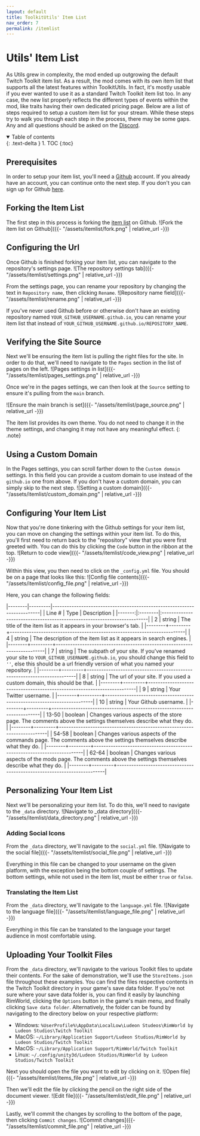 ```yaml
---
layout: default
title: ToolkitUtils' Item List
nav_order: 7
permalink: /itemlist
---
```


# Utils' Item List

As Utils grew in complexity, the mod ended up outgrowing the default Twitch Toolkit item list. As a result,
the mod comes with its own item list that supports all the latest features within ToolkitUtils. In fact,
it's mostly usable if you ever wanted to use it as a standard Twitch Toolkit item list too. In any case,
the new list properly reflects the different types of events within the mod, like traits having their own
dedicated pricing page. Below are a list of steps required to setup a custom item list for your stream.
While these steps try to walk you through each step in the process, there may be some gaps. Any and all
questions should be asked on the [Discord](https://discord.gg/ZPmkGnbfba).

<details open markdown="block">
  <summary>
    Table of contents
  </summary>
  {: .text-delta }
1. TOC
{:toc}
</details>

## Prerequisites

In order to setup your item list, you'll need a [Github](https://github.com/) account. If you already have
an account, you can continue onto the next step. If you don't you can sign up for Github
[here](https://github.com/signup).

## Forking the Item List

The first step in this process is forking the [item list](https://github.com/sirrandoo/itemlist) on Github.
![Fork the item list on Github]({{- "/assets/itemlist/fork.png" | relative_url -}})

## Configuring the Url

Once Github is finished forking your item list, you can navigate to the repository's settings page.
![The repository settings tab]({{- "/assets/itemlist/settings.png" | relative_url -}})

From the settings page, you can rename your repository by changing the text in `Repository name`, then
clicking `Rename`.
![Repository name field]({{- "/assets/itemlist/rename.png" | relative_url -}})

If you've never used Github before or otherwise don't have an existing repository named
`YOUR_GITHUB_USERNAME.github.io`, you can rename your item list that instead of 
`YOUR_GITHUB_USERNAME.github.io/REPOSITORY_NAME`.

## Verifying the Site Source

Next we'll be ensuring the item list is pulling the right files for the site. In order to do that, we'll
need to navigate to the `Pages` section in the list of pages on the left.
![Pages settings in list]({{- "/assets/itemlist/pages_settings.png" | relative_url -}})

Once we're in the pages settings, we can then look at the `Source` setting to ensure it's pulling from the
`main` branch.

![Ensure the main branch is set]({{- "/assets/itemlist/page_source.png" | relative_url -}})

The item list provides its own theme. You do not need to change it in the theme settings, and changing it
may not have any meaningful effect.
{: .note}

## Using a Custom Domain

In the Pages settings, you can scroll farther down to the `Custom domain` settings. In this field you can
provide a custom domain to use instead of the `github.io` one from above. If you don't have a custom
domain, you can simply skip to the next step.
![Setting a custom domain]({{- "/assets/itemlist/custom_domain.png" | relative_url -}})

## Configuring Your Item List

Now that you're done tinkering with the Github settings for your item list, you can move on changing the
settings within your item list. To do this, you'll first need to return back to the "repository" view
that you were first greeted with. You can do this by clicking the `Code` button in the ribbon at the top.
![Return to code view]({{- "/assets/itemlist/code_view.png" | relative_url -}})

Within this view, you then need to click on the `_config.yml` file. You should be on a page that looks like
this:
![Config file contents]({{- "/assets/itemlist/config_file.png" | relative_url -}})

Here, you can change the following fields:

|--------|---------|-------------------------------------------------------------------------|
| Line # | Type    | Description                                                             |
|-------:|:--------|:------------------------------------------------------------------------|
| 2      | string  | The title of the item list as it appears in your browser's tab.         |
|--------+---------+-------------------------------------------------------------------------|
| 4      | string  | The description of the item list as it appears in search engines.       |
|--------+---------+-------------------------------------------------------------------------|
| 7      | string  | The subpath of your site. If you've renamed your site to `YOUR_GITHUB_USERNAME.github.io`, you should change this field to `''`, else this should be a url friendly version of what you named your repository. |
|--------+---------+-------------------------------------------------------------------------|
| 8      | string  | The url of your site. If you used a custom domain, this should be that. |
|--------+---------+-------------------------------------------------------------------------|
| 9      | string  | Your Twitter username.                                                  |
|--------+---------+-------------------------------------------------------------------------|
| 10     | string  | Your Github username.                                                   |
|--------+---------+-------------------------------------------------------------------------|
| 13-50  | boolean | Changes various aspects of the store page. The comments above the settings themselves describe what they do. |
|--------+---------+-------------------------------------------------------------------------|
| 54-58  | boolean | Changes various aspects of the commands page. The comments above the settings themselves describe what they do. |
|--------+---------+-------------------------------------------------------------------------|
| 62-64  | boolean | Changes various aspects of the mods page. The comments above the settings themselves describe what they do. |
|--------+---------+-------------------------------------------------------------------------|

## Personalizing Your Item List

Next we'll be personalizing your item list. To do this, we'll need to navigate to the `_data` directory.
![Navigate to _data directory]({{- "/assets/itemlist/data_directory.png" | relative_url -}})

### Adding Social Icons

From the `_data` directory, we'll navigate to the `social.yml` file.
![Navigate to the social file]({{- "/assets/itemlist/social_file.png" | relative_url -}})

Everything in this file can be changed to your username on the given platform, with the exception being
the bottom couple of settings. The bottom settings, while not used in the item list, must be either
`true` or `false`.

### Translating the Item List

From the `_data` directory, we'll navigate to the `language.yml` file.
![Navigate to the language file]({{- "/assets/itemlist/language_file.png" | relative_url -}})

Everything in this file can be translated to the language your target audience in most comfortable using.

## Uploading Your Toolkit Files

From the `_data` directory, we'll navigate to the various Toolkit files to update their contents. For the
sake of demonstration, we'll use the `StoreItems.json` file throughout these examples. You can find the
files respective contents in the Twitch Toolkit directory in your game's save data folder. If you're not
sure where your save data folder is, you can find it easily by launching RimWorld, clicking the `Options`
button in the game's main menu, and finally clicking `Save data folder`. Alternatively, the folder can be
found by navigating to the directory below on your respective platform:

- Windows: `%UserProfile%\AppData\LocalLow\Ludeon Studeos\RimWorld by Ludeon Studios\Twitch Toolkit`
- MacOS: `~/Library/Application Support/Ludeon Studios/RimWorld by Ludeon Studios/Twitch Toolkit`
- MacOS: `~/Library/Application Support/RimWorld/Twitch Toolkit`
- Linux: `~/.config/unity3d/Ludeon Studios/RimWorld by Ludeon Studios/Twitch Toolkit`

Next you should open the file you want to edit by clicking on it.
![Open file]({{- "/assets/itemlist/items_file.png" | relative_url -}})

Then we'll edit the file by clicking the pencil on the right side of the document viewer.
![Edit file]({{- "/assets/itemlist/edit_file.png" | relative_url -}})

Lastly, we'll commit the changes by scrolling to the bottom of the page, then clicking `Commit changes`.
![Commit changes]({{- "/assets/itemlist/commit_file.png" | relative_url -}})